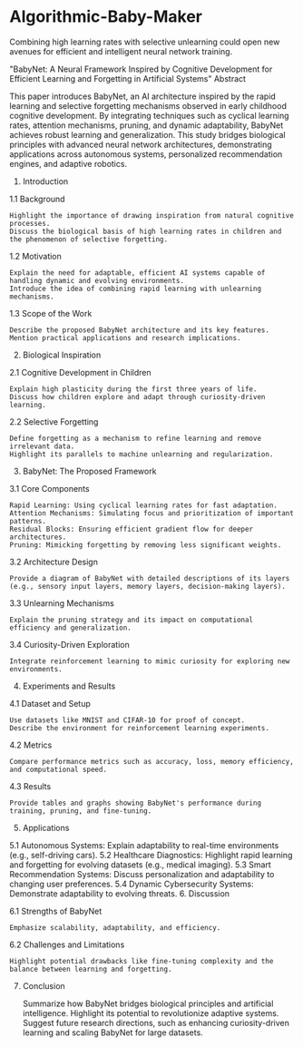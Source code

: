 # Algorithmic-Baby-Maker
Combining high learning rates with selective unlearning could open new avenues for efficient and intelligent neural network training.

"BabyNet: A Neural Framework Inspired by Cognitive Development for Efficient Learning and Forgetting in Artificial Systems"
Abstract

This paper introduces BabyNet, an AI architecture inspired by the rapid learning and selective forgetting mechanisms observed in early childhood cognitive development. By integrating techniques such as cyclical learning rates, attention mechanisms, pruning, and dynamic adaptability, BabyNet achieves robust learning and generalization. This study bridges biological principles with advanced neural network architectures, demonstrating applications across autonomous systems, personalized recommendation engines, and adaptive robotics.
1. Introduction

1.1 Background

    Highlight the importance of drawing inspiration from natural cognitive processes.
    Discuss the biological basis of high learning rates in children and the phenomenon of selective forgetting.

1.2 Motivation

    Explain the need for adaptable, efficient AI systems capable of handling dynamic and evolving environments.
    Introduce the idea of combining rapid learning with unlearning mechanisms.

1.3 Scope of the Work

    Describe the proposed BabyNet architecture and its key features.
    Mention practical applications and research implications.

2. Biological Inspiration

2.1 Cognitive Development in Children

    Explain high plasticity during the first three years of life.
    Discuss how children explore and adapt through curiosity-driven learning.

2.2 Selective Forgetting

    Define forgetting as a mechanism to refine learning and remove irrelevant data.
    Highlight its parallels to machine unlearning and regularization.

3. BabyNet: The Proposed Framework

3.1 Core Components

    Rapid Learning: Using cyclical learning rates for fast adaptation.
    Attention Mechanisms: Simulating focus and prioritization of important patterns.
    Residual Blocks: Ensuring efficient gradient flow for deeper architectures.
    Pruning: Mimicking forgetting by removing less significant weights.

3.2 Architecture Design

    Provide a diagram of BabyNet with detailed descriptions of its layers (e.g., sensory input layers, memory layers, decision-making layers).

3.3 Unlearning Mechanisms

    Explain the pruning strategy and its impact on computational efficiency and generalization.

3.4 Curiosity-Driven Exploration

    Integrate reinforcement learning to mimic curiosity for exploring new environments.

4. Experiments and Results

4.1 Dataset and Setup

    Use datasets like MNIST and CIFAR-10 for proof of concept.
    Describe the environment for reinforcement learning experiments.

4.2 Metrics

    Compare performance metrics such as accuracy, loss, memory efficiency, and computational speed.

4.3 Results

    Provide tables and graphs showing BabyNet's performance during training, pruning, and fine-tuning.

5. Applications

5.1 Autonomous Systems: Explain adaptability to real-time environments (e.g., self-driving cars).
5.2 Healthcare Diagnostics: Highlight rapid learning and forgetting for evolving datasets (e.g., medical imaging).
5.3 Smart Recommendation Systems: Discuss personalization and adaptability to changing user preferences.
5.4 Dynamic Cybersecurity Systems: Demonstrate adaptability to evolving threats.
6. Discussion

6.1 Strengths of BabyNet

    Emphasize scalability, adaptability, and efficiency.

6.2 Challenges and Limitations

    Highlight potential drawbacks like fine-tuning complexity and the balance between learning and forgetting.

7. Conclusion

    Summarize how BabyNet bridges biological principles and artificial intelligence.
    Highlight its potential to revolutionize adaptive systems.
    Suggest future research directions, such as enhancing curiosity-driven learning and scaling BabyNet for large datasets.
